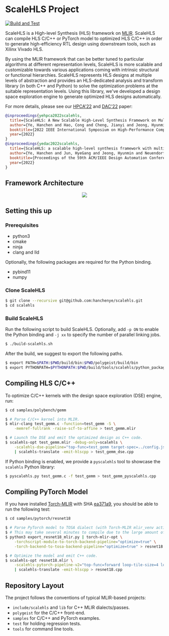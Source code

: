 # ScaleHLS Project

[![Build and Test](https://github.com/hanchenye/scalehls/actions/workflows/buildAndTest.yml/badge.svg?branch=master)](https://github.com/hanchenye/scalehls/actions/workflows/buildAndTest.yml)

ScaleHLS is a High-level Synthesis (HLS) framework on [MLIR](https://mlir.llvm.org). ScaleHLS can compile HLS C/C++ or PyTorch model to optimized HLS C/C++ in order to generate high-efficiency RTL design using downstream tools, such as Xilinx Vivado HLS.

By using the MLIR framework that can be better tuned to particular algorithms at different representation levels, ScaleHLS is more scalable and customizable towards various applications coming with intrinsic structural or functional hierarchies. ScaleHLS represents HLS designs at multiple levels of abstraction and provides an HLS-dedicated analysis and transform library (in both C++ and Python) to solve the optimization problems at the suitable representation levels. Using this library, we've developed a design space exploration engine to generate optimized HLS designs automatically.

For more details, please see our [HPCA'22](https://doi.org/10.1109/HPCA53966.2022.00060) and [DAC'22](https://doi.org/10.1145/3489517.3530631) paper:
```bibtex
@inproceedings{yehpca2022scalehls,
  title={ScaleHLS: A New Scalable High-Level Synthesis Framework on Multi-Level Intermediate Representation},
  author={Ye, Hanchen and Hao, Cong and Cheng, Jianyi and Jeong, Hyunmin and Huang, Jack and Neuendorffer, Stephen and Chen, Deming},
  booktitle={2022 IEEE International Symposium on High-Performance Computer Architecture (HPCA)},
  year={2022}
}
@inproceedings{yedac2022scalehls,
  title={ScaleHLS: a scalable high-level synthesis framework with multi-level transformations and optimizations},
  author={Ye, Hanchen and Jun, HyeGang and Jeong, Hyunmin and Neuendorffer, Stephen and Chen, Deming},
  booktitle={Proceedings of the 59th ACM/IEEE Design Automation Conference},
  year={2022}
}
```

## Framework Architecture

<p align="center"><img src="docs/ScaleHLS.svg"/></p>

## Setting this up

### Prerequisites
- python3
- cmake
- ninja
- clang and lld

Optionally, the following packages are required for the Python binding.
- pybind11
- numpy

### Clone ScaleHLS
```sh
$ git clone --recursive git@github.com:hanchenye/scalehls.git
$ cd scalehls
```

### Build ScaleHLS
Run the following script to build ScaleHLS. Optionally, add `-p ON` to enable the Python binding and `-j xx` to specify the number of parallel linking jobs.
```sh
$ ./build-scalehls.sh
```

After the build, we suggest to export the following paths.
```sh
$ export PATH=$PATH:$PWD/build/bin:$PWD/polygeist/build/bin
$ export PYTHONPATH=$PYTHONPATH:$PWD/build/tools/scalehls/python_packages/scalehls_core
```

## Compiling HLS C/C++ 
To optimize C/C++ kernels with the design space exploration (DSE) engine, run:
```sh
$ cd samples/polybench/gemm

$ # Parse C/C++ kernel into MLIR.
$ mlir-clang test_gemm.c -function=test_gemm -S \
    -memref-fullrank -raise-scf-to-affine > test_gemm.mlir

$ # Launch the DSE and emit the optimized design as C++ code.
$ scalehls-opt test_gemm.mlir -debug-only=scalehls \
    -scalehls-dse-pipeline="top-func=test_gemm target-spec=../config.json" \
    | scalehls-translate -emit-hlscpp > test_gemm_dse.cpp
```

If Python binding is enabled, we provide a `pyscalehls` tool to showcase the `scalehls` Python library:
```sh
$ pyscalehls.py test_gemm.c -f test_gemm > test_gemm_pyscalehls.cpp
```

## Compiling PyTorch Model
If you have installed [Torch-MLIR](https://github.com/llvm/torch-mlir) with SHA [ea371a9](https://github.com/llvm/torch-mlir/tree/ea371a9bf2860cf5f0741b28b0bf68e9a9c3d08b), you should be able to run the following test:
```sh
$ cd samples/pytorch/resnet18

$ # Parse PyTorch model to TOSA dialect (with Torch-MLIR mlir_venv activated).
$ # This may take several minutes to compile due to the large amount of weights.
$ python3 export_resnet18_mlir.py | torch-mlir-opt \
    -torchscript-module-to-torch-backend-pipeline="optimize=true" \
    -torch-backend-to-tosa-backend-pipeline="optimize=true" > resnet18.mlir

$ # Optimize the model and emit C++ code.
$ scalehls-opt resnet18.mlir \
    -scalehls-pytorch-pipeline-v2="top-func=forward loop-tile-size=4 loop-unroll-factor=2" \
    | scalehls-translate -emit-hlscpp > resnet18.cpp
```

## Repository Layout
The project follows the conventions of typical MLIR-based projects:
- `include/scalehls` and `lib` for C++ MLIR dialects/passes.
- `polygeist` for the C/C++ front-end.
- `samples` for C/C++ and PyTorch examples.
- `test` for holding regression tests.
- `tools` for command line tools.
